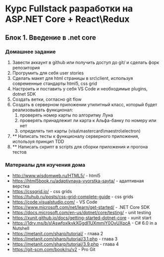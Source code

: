 # Курс Fullstack разработки на ASP.NET Core + React\Redux

## Блок 1. Введение в .net core

### Домашнее задание

1. Завести аккаунт в github или получить доступ до git/ и сделать форк репозитория
2. Прогрумить для себя user stories
3. Сделать макет для html страницы в src\client, используя современные стандарты html5, css grid
4. Настроить и поставить у себя VS Code и необходимые plugins, dotnet SDK
5. Создать ветки, согласно git flow
6. Создать в серверном приложении утилитный класс, который будет реализовывать функционал:
   1. проверять номер карты по алгоритму Луна
   2. проверять принадлежит ли карта к Альфа-банку по номеру или нет
   3. определять тип карты (visa\mastercard\maestro\electron)
7. \*\* Написать тесты к функционалу серверного приложения, используя принцип TDD
8. \*\* Написать скрипт в scripts для сборки приложения и прогона тестов

### Материалы для изучения дома

- <http://www.wisdomweb.ru/HTML5/> - html5
- <https://html5book.ru/adaptivnaya-vyorstka-sayta/> - адаптивная верстка
- <https://cssgrid.io/> - css grids
- <https://tuhub.ru/posts/css-grid-complete-guide> - css grids
- <https://code.visualstudio.com/> - VS Code
- <https://www.microsoft.com/net/learn/get-started/> - .NET Core SDK
- <https://docs.microsoft.com/en-us/dotnet/core/testing/> - unit testing
- <https://xunit.github.io/docs/getting-started-dotnet-core> - xunit start
- <https://1drv.ms/b/s!AswfoxlkvkXGgdI1UXmmiY0OvUXpcA> - C# 6.0 in a Nutshell
- <https://metanit.com/sharp/tutorial/> - глава 2
- <https://metanit.com/sharp/tutorial/3.1.php> - глава 3
- <https://metanit.com/sharp/tutorial/3.9.php> - глава 4
- <https://git-scm.com/book/ru/v2> - Pro Git
